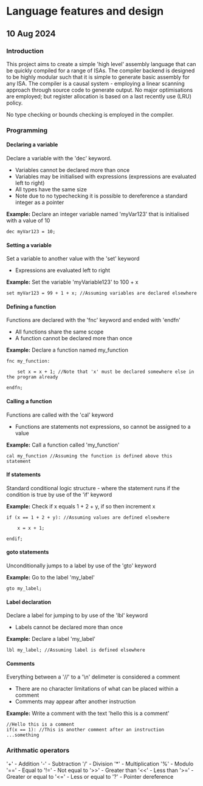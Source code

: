 # Language features and design #
## 10 Aug 2024 ##



### Introduction ###

This project aims to create a simple 'high level' assembly language that can be quickly compiled for a range of ISAs.
The compiler backend is designed to be highly modular such that it is simple to generate basic assembly for any ISA.
The compiler is a causal system - employing a linear scanning approach through source code to generate output.
No major optimisations are employed; but register allocation is based on a last recently use (LRU) policy.

No type checking or bounds checking is employed in the compiler.



### Programming ###



#### Declaring a variable ####

Declare a variable with the 'dec' keyword.


- Variables cannot be declared more than once
- Variables may be initialised with expressions (expressions are evaluated left to right)
- All types have the same size
- Note due to no typechecking it is possible to dereference a standard integer as a pointer

__Example:__
Declare an integer variable named 'myVar123' that is initialised with a value of 10

```
dec myVar123 = 10;
```


#### Setting a variable ####

Set a variable to another value with the 'set' keyword

- Expressions are evaluated left to right


__Example:__
Set the variable 'myVariable123' to 100 + x

```
set myVar123 = 99 + 1 + x; //Assuming variables are declared elsewhere
```



#### Defining a function ####

Functions are declared with the 'fnc' keyword and ended with 'endfn'

- All functions share the same scope
- A function cannot be declared more than once


__Example:__
Declare a function named my_function

```
fnc my_function:

    set x = x + 1; //Note that 'x' must be declared somewhere else in the program already

endfn;
```


#### Calling a function ####

Functions are called with the 'cal' keyword

- Functions are statements not expressions, so cannot be assigned to a value



__Example:__
Call a function called 'my_function'



```
cal my_function //Assuming the function is defined above this statement
```



#### If statements ####

Standard conditional logic structure - where the statement runs if the condition is true by use of the 'if' keyword


__Example:__
Check if x equals 1 + 2 + y, if so then increment x


```
if (x == 1 + 2 + y): //Assuming values are defined elsewhere
    
    x = x + 1;

endif;
```



#### goto statements ####

Unconditionally jumps to a label by use of the 'gto' keyword


__Example:__
Go to the label 'my_label'

```
gto my_label;
```



#### Label declaration ####

Declare a label for jumping to by use of the 'lbl' keyword

- Labels cannot be declared more than once


__Example:__
Declare a label 'my_label'

```
lbl my_label; //Assuming label is defined elsewhere
```



#### Comments ####

Everything between a '//' to a '\n' delimeter is considered a comment

- There are no character limitations of what can be placed within a comment
- Comments may appear after another instruction

__Example:__
Write a comment with the text 'hello this is a comment'

```
//Hello this is a comment
if(x == 1): //This is another comment after an instruction
...something
```




### Arithmatic operators ###


'+' - Addition
'-' - Subtraction
'/' - Division
'\*' - Multiplication
'%' - Modulo
'==' - Equal to
'!=' - Not equal to
'>>' - Greater than
'<<' - Less than
'>=' - Greater or equal to
'<=' - Less or equal to
'?' - Pointer dereference

















